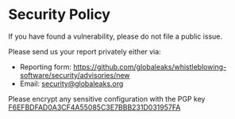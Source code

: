 # Security Policy
If you have found a vulnerability, please do not file a public issue.

Please send us your report privately either via:
- Reporting form: https://github.com/globaleaks/whistleblowing-software/security/advisories/new
- Email: security@globaleaks.org

Please encrypt any sensitive configuration with the PGP key [F6EFBDFAD0A3CF4A55085C3E7BBB231D031957FA](https://deb.globaleaks.org/security.asc)
